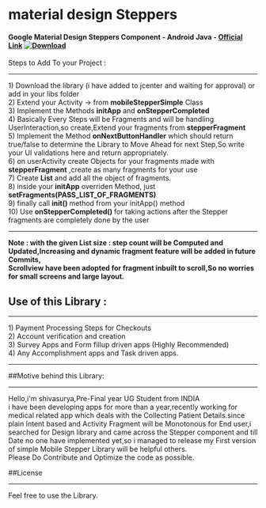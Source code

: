 # material design Steppers 
#### Google Material Design Steppers Component  - Android Java - <a href="https://www.google.co.in/design/spec/components/steppers.html">Official Link</a> [ ![Download](https://api.bintray.com/packages/shivasurya/materialsteppers/materialstepper/images/download.svg) ](https://bintray.com/shivasurya/materialsteppers/materialstepper/_latestVersion)
Steps to Add To your Project :
<hr />
1) Download the library (i have added to jcenter and waiting for approval) or add in your libs folder <br>
2) Extend your Activity -> from <b>mobileStepperSimple</b> Class <br>
3) Implement the Methods <b>initApp</b> and <b>onStepperCompleted</b><br>
4) Basically Every Steps will be Fragments and will be handling UserInteraction,so create,Extend your fragments from <b>stepperFragment</b> <br>
5) Implement the Method <b>onNextButtonHandler</b> which should return true/false to determine the Library to Move Ahead for next Step,So write your UI validations here and return appropriately.<br>
6) on userActivity create Objects for your fragments made with <b>stepperFragment</b> ,create as many fragments for your use <br>
7) Create <b>List<stepperFragment></b> and add all the object of fragments.<br/>
8) inside your <b>initApp</b> overriden Method, just <b>setFragments(PASS_LIST_OF_FRAGMENTS)</b> <br>
9) finally call <b>init() </b> method from your initApp() method <br>
10) Use <b>onStepperCompleted() </b> for taking actions after the Stepper fragments are completely done by the user <br>

<hr>
<b>Note : with the given List size : step count will be Computed and Updated,Increasing and dynamic fragment feature will be added in future Commits,<br>
Scrollview have been adopted for fragment inbuilt to scroll,So no worries for small screens and large layout.</b>

## Use of this Library :
<hr>
1) Payment Processing Steps for Checkouts <br />
2) Account verification and creation <br />
3) Survey Apps and Form fillup driven apps (Highly Recommended) <br />
4) Any Accomplishment apps and Task driven apps. <br >
<hr>

##Motive behind this Library:
<hr >
Hello,i'm shivasurya,Pre-Final year UG Student from INDIA<br />
i have been developing apps for more than a year,recently working for medical related app which deals with the Collecting Patient Details.since plain Intent based and Activity Fragment will be Monotonous for End user,i searched for Design library and came across the Stepper component and till Date no one have implemented yet,so i managed to release my First version of simple Mobile Stepper Library will be helpful others.
<br />
Please Do Contribute and Optimize the code as possible.

##License 
<hr>
Feel free to use the Library.

